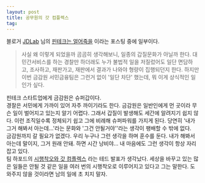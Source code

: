 ```yaml
---
layout: post
title: 공무원의 갓 컴플렉스
tag: 
---
```


블로거 [JDLab](http://jdlab.org/wp/) 님의 [핀테크는 얼어죽을](http://jdlab.org/wp/52-%ED%95%80%ED%85%8C%ED%81%AC%EB%8A%94-%EC%96%BC%EC%96%B4%EC%A3%BD%EC%9D%84/) 이라는 포스팅 중에 일부이다.  
> 사실 왜 이렇게 되었을까 곰곰히 생각해보니, 일종의 갑질문화가 아닐까 한다. 대민간서비스를 하는 경찰만 하더래도 누가 불법적 일을 저질렀어도 일단 면담하고, 조사하고, 재판가고, 재판에서 결과가 나와야 형량이 집행되던지 한다. 하지만 이번 금감원 서민금융팀은 그런거 없이 '일단 차단' 했는데, 뭐 이게 상식적인 일인가 싶다.  

핀테크 스타트업에게 금감원은 슈퍼갑이다.  
경찰은 서민에게 가까이 있어 자주 까이기라도 한다. 금감원은 일반인에게 먼 곳이라 무슨 일이 벌어지고 있는지 알기 어렵다. 그래서 갑질이 발생해도 세간에 알려지기 쉽지 않다. 이런 조직일수록 정체되기 쉽고 그에 비례해 슈퍼파워를 가지게 된다. 당연히 '내가 그거 해봐서 아는데...'라는 문화와 '그건 안될거야''라는 생각이 팽배할 수 밖에 없다.  
금감원까지 갈 필요가 없겠다. 우리 누구나 그런 생각을 하며 훈수를 둔다. 내가 해봐서 아는데 말이지, 그거 원래 안돼. 하면 시간 낭비야... 내 마음에도 그런 생각이 항상 자리 잡고 있다.  
팀 하포드의 [시행착오와 갓 컴플렉스](http://www.ted.com/talks/tim_harford?language=ko) 라는 테드 발표가 생각났다. 세상을 바꾸고 있는 많은 일들은 안될 것 같은 일을 여러 번의 시행착오로 이루어지고 있다고 그는 말한다. 도와주지 않을 것이라면 남의 일에 초 치지 말자.